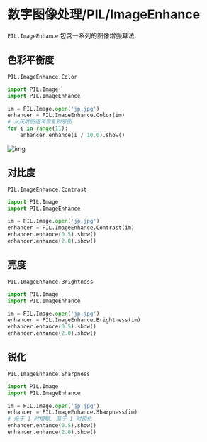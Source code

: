 # 数字图像处理/PIL/ImageEnhance

`PIL.ImageEnhance` 包含一系列的图像增强算法.

## 色彩平衡度

`PIL.ImageEnhance.Color`

```py
import PIL.Image
import PIL.ImageEnhance

im = PIL.Image.open('jp.jpg')
enhancer = PIL.ImageEnhance.Color(im)
# 从灰度图逐渐恢复到原图
for i in range(11):
    enhancer.enhance(i / 10.0).show()
```

![img](/img/pil/pil_imageenhance/color.gif)

## 对比度

`PIL.ImageEnhance.Contrast`

```py
import PIL.Image
import PIL.ImageEnhance

im = PIL.Image.open('jp.jpg')
enhancer = PIL.ImageEnhance.Contrast(im)
enhancer.enhance(0.5).show()
enhancer.enhance(2.0).show()
```

## 亮度

`PIL.ImageEnhance.Brightness`

```py
import PIL.Image
import PIL.ImageEnhance

im = PIL.Image.open('jp.jpg')
enhancer = PIL.ImageEnhance.Brightness(im)
enhancer.enhance(0.5).show()
enhancer.enhance(2.0).show()
```

## 锐化

`PIL.ImageEnhance.Sharpness`

```py
import PIL.Image
import PIL.ImageEnhance

im = PIL.Image.open('jp.jpg')
enhancer = PIL.ImageEnhance.Sharpness(im)
# 低于 1 时模糊, 高于 1 时锐化
enhancer.enhance(0.5).show()
enhancer.enhance(2.0).show()
```
